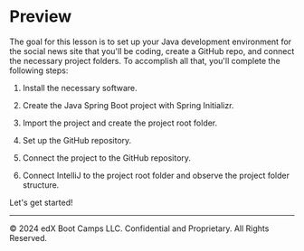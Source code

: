 # Preview

The goal for this lesson is to set up your Java development environment for the social news site that you'll be coding, create a GitHub repo, and connect the necessary project folders. To accomplish all that, you'll complete the following steps:

1. Install the necessary software.

2. Create the Java Spring Boot project with Spring Initializr.

3. Import the project and create the project root folder.

4. Set up the GitHub repository.

5. Connect the project to the GitHub repository.

6. Connect IntelliJ to the project root folder and observe the project folder structure.

Let's get started!

---
© 2024 edX Boot Camps LLC. Confidential and Proprietary. All Rights Reserved.